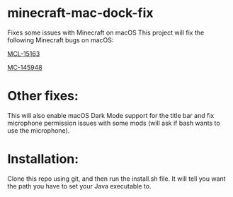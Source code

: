# minecraft-mac-dock-fix
Fixes some issues with Minecraft on macOS
This project will fix the following Minecraft bugs on macOS:

[MCL-15163](https://bugs.mojang.com/browse/MCL-15163)

[MC-145948](https://bugs.mojang.com/browse/MC-145948)

# Other fixes:
This will also enable macOS Dark Mode support for the title bar and fix microphone permission issues with some mods (will ask if bash wants to use the microphone).

# Installation:
Clone this repo using git, and then run the install.sh file. It will tell you want the path you have to set your Java executable to.

